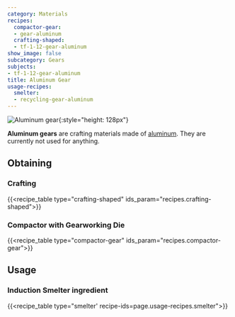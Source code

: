 ```yaml
---
category: Materials
recipes:
  compactor-gear:
  - gear-aluminum
  crafting-shaped:
  - tf-1-12-gear-aluminum
show_image: false
subcategory: Gears
subjects:
- tf-1-12-gear-aluminum
title: Aluminum Gear
usage-recipes:
  smelter:
  - recycling-gear-aluminum
---
```


![Aluminum gear](/images/docs/1.12/thermal-foundation/gear-aluminum.png){:style="height: 128px"}


**Aluminum gears** are crafting materials made of
[aluminum](../aluminum-ingot/). They are currently not used for anything.


Obtaining
---------

### Crafting
{{<recipe_table type="crafting-shaped" ids_param="recipes.crafting-shaped">}}

### Compactor with Gearworking Die
{{<recipe_table type="compactor-gear" ids_param="recipes.compactor-gear">}}


Usage
-----

### Induction Smelter ingredient
{{<recipe_table type="smelter' recipe-ids=page.usage-recipes.smelter">}}
